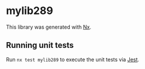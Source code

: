 # mylib289

This library was generated with [Nx](https://nx.dev).

## Running unit tests

Run `nx test mylib289` to execute the unit tests via [Jest](https://jestjs.io).

